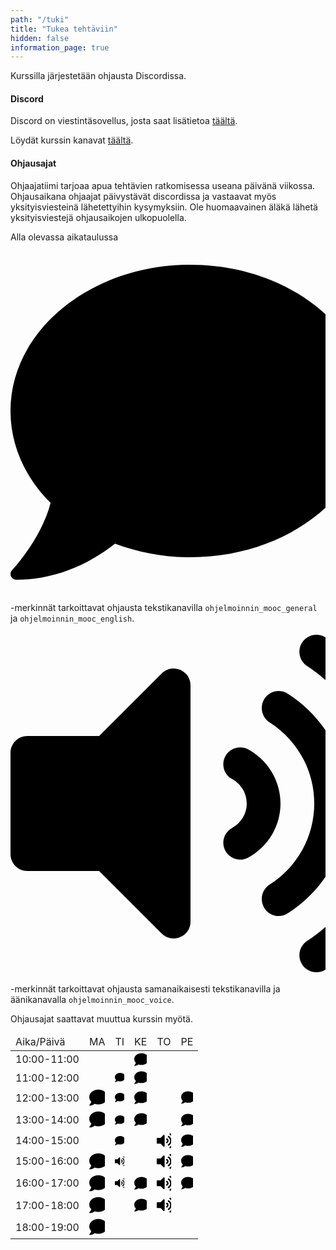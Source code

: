 ```yaml
---
path: "/tuki"
title: "Tukea tehtäviin"
hidden: false
information_page: true
---
```


Kurssilla järjestetään ohjausta Discordissa.

#### Discord

Discord on viestintäsovellus, josta saat lisätietoa [täältä](https://discord.com/).

Löydät kurssin kanavat [täältä](https://study.cs.helsinki.fi/discord/join/ohjelmoinnin_mooc).

#### Ohjausajat

Ohjaajatiimi tarjoaa apua tehtävien ratkomisessa useana päivänä viikossa. Ohjausaikana ohjaajat päivystävät discordissa ja vastaavat myös yksityisviesteinä lähetettyihin kysymyksiin. Ole huomaavainen äläkä lähetä yksityisviestejä ohjausaikojen ulkopuolella.

Alla olevassa aikataulussa <svg class="svg-inline--fa fa-comment fa-w-14 fa-1x" role="img" xmlns="http://www.w3.org/2000/svg" viewBox="0 0 448 512"><path d="M256 32C114.6 32 0 125.1 0 240c0 49.6 21.4 95 57 130.7C44.5 421.1 2.7 466 2.2 466.5c-2.2 2.3-2.8 5.7-1.5 8.7S4.8 480 8 480c66.3 0 116-31.8 140.6-51.4 32.7 12.3 69 19.4 107.4 19.4 141.4 0 256-93.1 256-208S397.4 32 256 32z"/></svg> -merkinnät tarkoittavat ohjausta tekstikanavilla `ohjelmoinnin_mooc_general` ja `ohjelmoinnin_mooc_english`. <svg  class="svg-inline--fa fa-volume-up fa-w-14 fa-1x" role="img" xmlns="http://www.w3.org/2000/svg" viewBox="0 0 448 512"><path d="M215.03 71.05L126.06 160H24c-13.26 0-24 10.74-24 24v144c0 13.25 10.74 24 24 24h102.06l88.97 88.95c15.03 15.03 40.97 4.47 40.97-16.97V88.02c0-21.46-25.96-31.98-40.97-16.97zm233.32-51.08c-11.17-7.33-26.18-4.24-33.51 6.95-7.34 11.17-4.22 26.18 6.95 33.51 66.27 43.49 105.82 116.6 105.82 195.58 0 78.98-39.55 152.09-105.82 195.58-11.17 7.32-14.29 22.34-6.95 33.5 7.04 10.71 21.93 14.56 33.51 6.95C528.27 439.58 576 351.33 576 256S528.27 72.43 448.35 19.97zM480 256c0-63.53-32.06-121.94-85.77-156.24-11.19-7.14-26.03-3.82-33.12 7.46s-3.78 26.21 7.41 33.36C408.27 165.97 432 209.11 432 256s-23.73 90.03-63.48 115.42c-11.19 7.14-14.5 22.07-7.41 33.36 6.51 10.36 21.12 15.14 33.12 7.46C447.94 377.94 480 319.54 480 256zm-141.77-76.87c-11.58-6.33-26.19-2.16-32.61 9.45-6.39 11.61-2.16 26.2 9.45 32.61C327.98 228.28 336 241.63 336 256c0 14.38-8.02 27.72-20.92 34.81-11.61 6.41-15.84 21-9.45 32.61 6.43 11.66 21.05 15.8 32.61 9.45 28.23-15.55 45.77-45 45.77-76.88s-17.54-61.32-45.78-76.86z"/></svg> -merkinnät tarkoittavat ohjausta samanaikaisesti tekstikanavilla ja äänikanavalla `ohjelmoinnin_mooc_voice`.

<notice>Ohjausajat saattavat muuttua kurssin myötä.</notice>

<table>
  <thead>
    <tr>
      <td>Aika/Päivä</td>
      <td>MA</td>
      <td>TI</td>
      <td>KE</td>
      <td>TO</td>
      <td>PE</td>
    </tr>
  </th>
  <tbody>
    <tr>
      <td>10:00-11:00</td>
      <td></td>
      <td></td>
      <td><svg class="svg-inline--fa fa-comment fa-w-14 fa-1x" role="img" xmlns="http://www.w3.org/2000/svg" viewBox="0 0 448 512"><path d="M256 32C114.6 32 0 125.1 0 240c0 49.6 21.4 95 57 130.7C44.5 421.1 2.7 466 2.2 466.5c-2.2 2.3-2.8 5.7-1.5 8.7S4.8 480 8 480c66.3 0 116-31.8 140.6-51.4 32.7 12.3 69 19.4 107.4 19.4 141.4 0 256-93.1 256-208S397.4 32 256 32z"/></svg></td>
      <td></td>
      <td></td>
    </tr>
    <tr>
      <td>11:00-12:00</td>
      <td></td>
      <td><svg class="svg-inline--fa fa-comment fa-w-14 fa-1x" role="img" xmlns="http://www.w3.org/2000/svg" viewBox="0 0 448 512"><path d="M256 32C114.6 32 0 125.1 0 240c0 49.6 21.4 95 57 130.7C44.5 421.1 2.7 466 2.2 466.5c-2.2 2.3-2.8 5.7-1.5 8.7S4.8 480 8 480c66.3 0 116-31.8 140.6-51.4 32.7 12.3 69 19.4 107.4 19.4 141.4 0 256-93.1 256-208S397.4 32 256 32z"/></svg></td>
      <td><svg class="svg-inline--fa fa-comment fa-w-14 fa-1x" role="img" xmlns="http://www.w3.org/2000/svg" viewBox="0 0 448 512"><path d="M256 32C114.6 32 0 125.1 0 240c0 49.6 21.4 95 57 130.7C44.5 421.1 2.7 466 2.2 466.5c-2.2 2.3-2.8 5.7-1.5 8.7S4.8 480 8 480c66.3 0 116-31.8 140.6-51.4 32.7 12.3 69 19.4 107.4 19.4 141.4 0 256-93.1 256-208S397.4 32 256 32z"/></svg></td>
      <td></td>
      <td></td>
    </tr>
    <tr>
      <td>12:00-13:00</td>
      <td><svg class="svg-inline--fa fa-comment fa-w-14 fa-1x" role="img" xmlns="http://www.w3.org/2000/svg" viewBox="0 0 448 512"><path d="M256 32C114.6 32 0 125.1 0 240c0 49.6 21.4 95 57 130.7C44.5 421.1 2.7 466 2.2 466.5c-2.2 2.3-2.8 5.7-1.5 8.7S4.8 480 8 480c66.3 0 116-31.8 140.6-51.4 32.7 12.3 69 19.4 107.4 19.4 141.4 0 256-93.1 256-208S397.4 32 256 32z"/></svg></td>
      <td><svg class="svg-inline--fa fa-comment fa-w-14 fa-1x" role="img" xmlns="http://www.w3.org/2000/svg" viewBox="0 0 448 512"><path d="M256 32C114.6 32 0 125.1 0 240c0 49.6 21.4 95 57 130.7C44.5 421.1 2.7 466 2.2 466.5c-2.2 2.3-2.8 5.7-1.5 8.7S4.8 480 8 480c66.3 0 116-31.8 140.6-51.4 32.7 12.3 69 19.4 107.4 19.4 141.4 0 256-93.1 256-208S397.4 32 256 32z"/></svg></td>
      <td><svg class="svg-inline--fa fa-comment fa-w-14 fa-1x" role="img" xmlns="http://www.w3.org/2000/svg" viewBox="0 0 448 512"><path d="M256 32C114.6 32 0 125.1 0 240c0 49.6 21.4 95 57 130.7C44.5 421.1 2.7 466 2.2 466.5c-2.2 2.3-2.8 5.7-1.5 8.7S4.8 480 8 480c66.3 0 116-31.8 140.6-51.4 32.7 12.3 69 19.4 107.4 19.4 141.4 0 256-93.1 256-208S397.4 32 256 32z"/></svg></td>
      <td></td>
      <td><svg class="svg-inline--fa fa-comment fa-w-14 fa-1x" role="img" xmlns="http://www.w3.org/2000/svg" viewBox="0 0 448 512"><path d="M256 32C114.6 32 0 125.1 0 240c0 49.6 21.4 95 57 130.7C44.5 421.1 2.7 466 2.2 466.5c-2.2 2.3-2.8 5.7-1.5 8.7S4.8 480 8 480c66.3 0 116-31.8 140.6-51.4 32.7 12.3 69 19.4 107.4 19.4 141.4 0 256-93.1 256-208S397.4 32 256 32z"/></svg></td>
    </tr>
    <tr>
      <td>13:00-14:00</td>
      <td><svg class="svg-inline--fa fa-comment fa-w-14 fa-1x" role="img" xmlns="http://www.w3.org/2000/svg" viewBox="0 0 448 512"><path d="M256 32C114.6 32 0 125.1 0 240c0 49.6 21.4 95 57 130.7C44.5 421.1 2.7 466 2.2 466.5c-2.2 2.3-2.8 5.7-1.5 8.7S4.8 480 8 480c66.3 0 116-31.8 140.6-51.4 32.7 12.3 69 19.4 107.4 19.4 141.4 0 256-93.1 256-208S397.4 32 256 32z"/></svg></td>
      <td><svg class="svg-inline--fa fa-comment fa-w-14 fa-1x" role="img" xmlns="http://www.w3.org/2000/svg" viewBox="0 0 448 512"><path d="M256 32C114.6 32 0 125.1 0 240c0 49.6 21.4 95 57 130.7C44.5 421.1 2.7 466 2.2 466.5c-2.2 2.3-2.8 5.7-1.5 8.7S4.8 480 8 480c66.3 0 116-31.8 140.6-51.4 32.7 12.3 69 19.4 107.4 19.4 141.4 0 256-93.1 256-208S397.4 32 256 32z"/></svg></td>
      <td><svg class="svg-inline--fa fa-comment fa-w-14 fa-1x" role="img" xmlns="http://www.w3.org/2000/svg" viewBox="0 0 448 512"><path d="M256 32C114.6 32 0 125.1 0 240c0 49.6 21.4 95 57 130.7C44.5 421.1 2.7 466 2.2 466.5c-2.2 2.3-2.8 5.7-1.5 8.7S4.8 480 8 480c66.3 0 116-31.8 140.6-51.4 32.7 12.3 69 19.4 107.4 19.4 141.4 0 256-93.1 256-208S397.4 32 256 32z"/></svg></td>
      <td></td>
      <td><svg class="svg-inline--fa fa-comment fa-w-14 fa-1x" role="img" xmlns="http://www.w3.org/2000/svg" viewBox="0 0 448 512"><path d="M256 32C114.6 32 0 125.1 0 240c0 49.6 21.4 95 57 130.7C44.5 421.1 2.7 466 2.2 466.5c-2.2 2.3-2.8 5.7-1.5 8.7S4.8 480 8 480c66.3 0 116-31.8 140.6-51.4 32.7 12.3 69 19.4 107.4 19.4 141.4 0 256-93.1 256-208S397.4 32 256 32z"/></svg></td>
    </tr>
    <tr>
      <td>14:00-15:00</td>
      <td></td>
      <td><svg class="svg-inline--fa fa-comment fa-w-14 fa-1x" role="img" xmlns="http://www.w3.org/2000/svg" viewBox="0 0 448 512"><path d="M256 32C114.6 32 0 125.1 0 240c0 49.6 21.4 95 57 130.7C44.5 421.1 2.7 466 2.2 466.5c-2.2 2.3-2.8 5.7-1.5 8.7S4.8 480 8 480c66.3 0 116-31.8 140.6-51.4 32.7 12.3 69 19.4 107.4 19.4 141.4 0 256-93.1 256-208S397.4 32 256 32z"/></svg></td>
      <td></td>
      <td><svg  class="svg-inline--fa fa-volume-up fa-w-14 fa-1x" role="img" xmlns="http://www.w3.org/2000/svg" viewBox="0 0 448 512"><path d="M215.03 71.05L126.06 160H24c-13.26 0-24 10.74-24 24v144c0 13.25 10.74 24 24 24h102.06l88.97 88.95c15.03 15.03 40.97 4.47 40.97-16.97V88.02c0-21.46-25.96-31.98-40.97-16.97zm233.32-51.08c-11.17-7.33-26.18-4.24-33.51 6.95-7.34 11.17-4.22 26.18 6.95 33.51 66.27 43.49 105.82 116.6 105.82 195.58 0 78.98-39.55 152.09-105.82 195.58-11.17 7.32-14.29 22.34-6.95 33.5 7.04 10.71 21.93 14.56 33.51 6.95C528.27 439.58 576 351.33 576 256S528.27 72.43 448.35 19.97zM480 256c0-63.53-32.06-121.94-85.77-156.24-11.19-7.14-26.03-3.82-33.12 7.46s-3.78 26.21 7.41 33.36C408.27 165.97 432 209.11 432 256s-23.73 90.03-63.48 115.42c-11.19 7.14-14.5 22.07-7.41 33.36 6.51 10.36 21.12 15.14 33.12 7.46C447.94 377.94 480 319.54 480 256zm-141.77-76.87c-11.58-6.33-26.19-2.16-32.61 9.45-6.39 11.61-2.16 26.2 9.45 32.61C327.98 228.28 336 241.63 336 256c0 14.38-8.02 27.72-20.92 34.81-11.61 6.41-15.84 21-9.45 32.61 6.43 11.66 21.05 15.8 32.61 9.45 28.23-15.55 45.77-45 45.77-76.88s-17.54-61.32-45.78-76.86z"/></svg></td>
      <td><svg class="svg-inline--fa fa-comment fa-w-14 fa-1x" role="img" xmlns="http://www.w3.org/2000/svg" viewBox="0 0 448 512"><path d="M256 32C114.6 32 0 125.1 0 240c0 49.6 21.4 95 57 130.7C44.5 421.1 2.7 466 2.2 466.5c-2.2 2.3-2.8 5.7-1.5 8.7S4.8 480 8 480c66.3 0 116-31.8 140.6-51.4 32.7 12.3 69 19.4 107.4 19.4 141.4 0 256-93.1 256-208S397.4 32 256 32z"/></svg></td>
    </tr>
    <tr>
      <td>15:00-16:00</td>
      <td><svg class="svg-inline--fa fa-comment fa-w-14 fa-1x" role="img" xmlns="http://www.w3.org/2000/svg" viewBox="0 0 448 512"><path d="M256 32C114.6 32 0 125.1 0 240c0 49.6 21.4 95 57 130.7C44.5 421.1 2.7 466 2.2 466.5c-2.2 2.3-2.8 5.7-1.5 8.7S4.8 480 8 480c66.3 0 116-31.8 140.6-51.4 32.7 12.3 69 19.4 107.4 19.4 141.4 0 256-93.1 256-208S397.4 32 256 32z"/></svg></td>
      <td><svg  class="svg-inline--fa fa-volume-up fa-w-14 fa-1x" role="img" xmlns="http://www.w3.org/2000/svg" viewBox="0 0 448 512"><path d="M215.03 71.05L126.06 160H24c-13.26 0-24 10.74-24 24v144c0 13.25 10.74 24 24 24h102.06l88.97 88.95c15.03 15.03 40.97 4.47 40.97-16.97V88.02c0-21.46-25.96-31.98-40.97-16.97zm233.32-51.08c-11.17-7.33-26.18-4.24-33.51 6.95-7.34 11.17-4.22 26.18 6.95 33.51 66.27 43.49 105.82 116.6 105.82 195.58 0 78.98-39.55 152.09-105.82 195.58-11.17 7.32-14.29 22.34-6.95 33.5 7.04 10.71 21.93 14.56 33.51 6.95C528.27 439.58 576 351.33 576 256S528.27 72.43 448.35 19.97zM480 256c0-63.53-32.06-121.94-85.77-156.24-11.19-7.14-26.03-3.82-33.12 7.46s-3.78 26.21 7.41 33.36C408.27 165.97 432 209.11 432 256s-23.73 90.03-63.48 115.42c-11.19 7.14-14.5 22.07-7.41 33.36 6.51 10.36 21.12 15.14 33.12 7.46C447.94 377.94 480 319.54 480 256zm-141.77-76.87c-11.58-6.33-26.19-2.16-32.61 9.45-6.39 11.61-2.16 26.2 9.45 32.61C327.98 228.28 336 241.63 336 256c0 14.38-8.02 27.72-20.92 34.81-11.61 6.41-15.84 21-9.45 32.61 6.43 11.66 21.05 15.8 32.61 9.45 28.23-15.55 45.77-45 45.77-76.88s-17.54-61.32-45.78-76.86z"/></svg></td>
      <td></td>
      <td><svg  class="svg-inline--fa fa-volume-up fa-w-14 fa-1x" role="img" xmlns="http://www.w3.org/2000/svg" viewBox="0 0 448 512"><path d="M215.03 71.05L126.06 160H24c-13.26 0-24 10.74-24 24v144c0 13.25 10.74 24 24 24h102.06l88.97 88.95c15.03 15.03 40.97 4.47 40.97-16.97V88.02c0-21.46-25.96-31.98-40.97-16.97zm233.32-51.08c-11.17-7.33-26.18-4.24-33.51 6.95-7.34 11.17-4.22 26.18 6.95 33.51 66.27 43.49 105.82 116.6 105.82 195.58 0 78.98-39.55 152.09-105.82 195.58-11.17 7.32-14.29 22.34-6.95 33.5 7.04 10.71 21.93 14.56 33.51 6.95C528.27 439.58 576 351.33 576 256S528.27 72.43 448.35 19.97zM480 256c0-63.53-32.06-121.94-85.77-156.24-11.19-7.14-26.03-3.82-33.12 7.46s-3.78 26.21 7.41 33.36C408.27 165.97 432 209.11 432 256s-23.73 90.03-63.48 115.42c-11.19 7.14-14.5 22.07-7.41 33.36 6.51 10.36 21.12 15.14 33.12 7.46C447.94 377.94 480 319.54 480 256zm-141.77-76.87c-11.58-6.33-26.19-2.16-32.61 9.45-6.39 11.61-2.16 26.2 9.45 32.61C327.98 228.28 336 241.63 336 256c0 14.38-8.02 27.72-20.92 34.81-11.61 6.41-15.84 21-9.45 32.61 6.43 11.66 21.05 15.8 32.61 9.45 28.23-15.55 45.77-45 45.77-76.88s-17.54-61.32-45.78-76.86z"/></svg></td>
      <td><svg class="svg-inline--fa fa-comment fa-w-14 fa-1x" role="img" xmlns="http://www.w3.org/2000/svg" viewBox="0 0 448 512"><path d="M256 32C114.6 32 0 125.1 0 240c0 49.6 21.4 95 57 130.7C44.5 421.1 2.7 466 2.2 466.5c-2.2 2.3-2.8 5.7-1.5 8.7S4.8 480 8 480c66.3 0 116-31.8 140.6-51.4 32.7 12.3 69 19.4 107.4 19.4 141.4 0 256-93.1 256-208S397.4 32 256 32z"/></svg></td>
    </tr>
    <tr>
      <td>16:00-17:00</td>
      <td><svg class="svg-inline--fa fa-comment fa-w-14 fa-1x" role="img" xmlns="http://www.w3.org/2000/svg" viewBox="0 0 448 512"><path d="M256 32C114.6 32 0 125.1 0 240c0 49.6 21.4 95 57 130.7C44.5 421.1 2.7 466 2.2 466.5c-2.2 2.3-2.8 5.7-1.5 8.7S4.8 480 8 480c66.3 0 116-31.8 140.6-51.4 32.7 12.3 69 19.4 107.4 19.4 141.4 0 256-93.1 256-208S397.4 32 256 32z"/></svg></td>
      <td><svg  class="svg-inline--fa fa-volume-up fa-w-14 fa-1x" role="img" xmlns="http://www.w3.org/2000/svg" viewBox="0 0 448 512"><path d="M215.03 71.05L126.06 160H24c-13.26 0-24 10.74-24 24v144c0 13.25 10.74 24 24 24h102.06l88.97 88.95c15.03 15.03 40.97 4.47 40.97-16.97V88.02c0-21.46-25.96-31.98-40.97-16.97zm233.32-51.08c-11.17-7.33-26.18-4.24-33.51 6.95-7.34 11.17-4.22 26.18 6.95 33.51 66.27 43.49 105.82 116.6 105.82 195.58 0 78.98-39.55 152.09-105.82 195.58-11.17 7.32-14.29 22.34-6.95 33.5 7.04 10.71 21.93 14.56 33.51 6.95C528.27 439.58 576 351.33 576 256S528.27 72.43 448.35 19.97zM480 256c0-63.53-32.06-121.94-85.77-156.24-11.19-7.14-26.03-3.82-33.12 7.46s-3.78 26.21 7.41 33.36C408.27 165.97 432 209.11 432 256s-23.73 90.03-63.48 115.42c-11.19 7.14-14.5 22.07-7.41 33.36 6.51 10.36 21.12 15.14 33.12 7.46C447.94 377.94 480 319.54 480 256zm-141.77-76.87c-11.58-6.33-26.19-2.16-32.61 9.45-6.39 11.61-2.16 26.2 9.45 32.61C327.98 228.28 336 241.63 336 256c0 14.38-8.02 27.72-20.92 34.81-11.61 6.41-15.84 21-9.45 32.61 6.43 11.66 21.05 15.8 32.61 9.45 28.23-15.55 45.77-45 45.77-76.88s-17.54-61.32-45.78-76.86z"/></svg></td>
      <td><svg class="svg-inline--fa fa-comment fa-w-14 fa-1x" role="img" xmlns="http://www.w3.org/2000/svg" viewBox="0 0 448 512"><path d="M256 32C114.6 32 0 125.1 0 240c0 49.6 21.4 95 57 130.7C44.5 421.1 2.7 466 2.2 466.5c-2.2 2.3-2.8 5.7-1.5 8.7S4.8 480 8 480c66.3 0 116-31.8 140.6-51.4 32.7 12.3 69 19.4 107.4 19.4 141.4 0 256-93.1 256-208S397.4 32 256 32z"/></svg></td>
      <td><svg  class="svg-inline--fa fa-volume-up fa-w-14 fa-1x" role="img" xmlns="http://www.w3.org/2000/svg" viewBox="0 0 448 512"><path d="M215.03 71.05L126.06 160H24c-13.26 0-24 10.74-24 24v144c0 13.25 10.74 24 24 24h102.06l88.97 88.95c15.03 15.03 40.97 4.47 40.97-16.97V88.02c0-21.46-25.96-31.98-40.97-16.97zm233.32-51.08c-11.17-7.33-26.18-4.24-33.51 6.95-7.34 11.17-4.22 26.18 6.95 33.51 66.27 43.49 105.82 116.6 105.82 195.58 0 78.98-39.55 152.09-105.82 195.58-11.17 7.32-14.29 22.34-6.95 33.5 7.04 10.71 21.93 14.56 33.51 6.95C528.27 439.58 576 351.33 576 256S528.27 72.43 448.35 19.97zM480 256c0-63.53-32.06-121.94-85.77-156.24-11.19-7.14-26.03-3.82-33.12 7.46s-3.78 26.21 7.41 33.36C408.27 165.97 432 209.11 432 256s-23.73 90.03-63.48 115.42c-11.19 7.14-14.5 22.07-7.41 33.36 6.51 10.36 21.12 15.14 33.12 7.46C447.94 377.94 480 319.54 480 256zm-141.77-76.87c-11.58-6.33-26.19-2.16-32.61 9.45-6.39 11.61-2.16 26.2 9.45 32.61C327.98 228.28 336 241.63 336 256c0 14.38-8.02 27.72-20.92 34.81-11.61 6.41-15.84 21-9.45 32.61 6.43 11.66 21.05 15.8 32.61 9.45 28.23-15.55 45.77-45 45.77-76.88s-17.54-61.32-45.78-76.86z"/></svg></td>
      <td><svg class="svg-inline--fa fa-comment fa-w-14 fa-1x" role="img" xmlns="http://www.w3.org/2000/svg" viewBox="0 0 448 512"><path d="M256 32C114.6 32 0 125.1 0 240c0 49.6 21.4 95 57 130.7C44.5 421.1 2.7 466 2.2 466.5c-2.2 2.3-2.8 5.7-1.5 8.7S4.8 480 8 480c66.3 0 116-31.8 140.6-51.4 32.7 12.3 69 19.4 107.4 19.4 141.4 0 256-93.1 256-208S397.4 32 256 32z"/></svg></td>
    </tr>
    <tr>
      <td>17:00-18:00</td>
      <td><svg class="svg-inline--fa fa-comment fa-w-14 fa-1x" role="img" xmlns="http://www.w3.org/2000/svg" viewBox="0 0 448 512"><path d="M256 32C114.6 32 0 125.1 0 240c0 49.6 21.4 95 57 130.7C44.5 421.1 2.7 466 2.2 466.5c-2.2 2.3-2.8 5.7-1.5 8.7S4.8 480 8 480c66.3 0 116-31.8 140.6-51.4 32.7 12.3 69 19.4 107.4 19.4 141.4 0 256-93.1 256-208S397.4 32 256 32z"/></svg></td>
      <td></td>
      <td><svg class="svg-inline--fa fa-comment fa-w-14 fa-1x" role="img" xmlns="http://www.w3.org/2000/svg" viewBox="0 0 448 512"><path d="M256 32C114.6 32 0 125.1 0 240c0 49.6 21.4 95 57 130.7C44.5 421.1 2.7 466 2.2 466.5c-2.2 2.3-2.8 5.7-1.5 8.7S4.8 480 8 480c66.3 0 116-31.8 140.6-51.4 32.7 12.3 69 19.4 107.4 19.4 141.4 0 256-93.1 256-208S397.4 32 256 32z"/></svg></td>
      <td><svg  class="svg-inline--fa fa-volume-up fa-w-14 fa-1x" role="img" xmlns="http://www.w3.org/2000/svg" viewBox="0 0 448 512"><path d="M215.03 71.05L126.06 160H24c-13.26 0-24 10.74-24 24v144c0 13.25 10.74 24 24 24h102.06l88.97 88.95c15.03 15.03 40.97 4.47 40.97-16.97V88.02c0-21.46-25.96-31.98-40.97-16.97zm233.32-51.08c-11.17-7.33-26.18-4.24-33.51 6.95-7.34 11.17-4.22 26.18 6.95 33.51 66.27 43.49 105.82 116.6 105.82 195.58 0 78.98-39.55 152.09-105.82 195.58-11.17 7.32-14.29 22.34-6.95 33.5 7.04 10.71 21.93 14.56 33.51 6.95C528.27 439.58 576 351.33 576 256S528.27 72.43 448.35 19.97zM480 256c0-63.53-32.06-121.94-85.77-156.24-11.19-7.14-26.03-3.82-33.12 7.46s-3.78 26.21 7.41 33.36C408.27 165.97 432 209.11 432 256s-23.73 90.03-63.48 115.42c-11.19 7.14-14.5 22.07-7.41 33.36 6.51 10.36 21.12 15.14 33.12 7.46C447.94 377.94 480 319.54 480 256zm-141.77-76.87c-11.58-6.33-26.19-2.16-32.61 9.45-6.39 11.61-2.16 26.2 9.45 32.61C327.98 228.28 336 241.63 336 256c0 14.38-8.02 27.72-20.92 34.81-11.61 6.41-15.84 21-9.45 32.61 6.43 11.66 21.05 15.8 32.61 9.45 28.23-15.55 45.77-45 45.77-76.88s-17.54-61.32-45.78-76.86z"/></svg></td>
      <td></td>
    </tr>
    <tr>
      <td>18:00-19:00</td>
      <td><svg class="svg-inline--fa fa-comment fa-w-14 fa-1x" role="img" xmlns="http://www.w3.org/2000/svg" viewBox="0 0 448 512"><path d="M256 32C114.6 32 0 125.1 0 240c0 49.6 21.4 95 57 130.7C44.5 421.1 2.7 466 2.2 466.5c-2.2 2.3-2.8 5.7-1.5 8.7S4.8 480 8 480c66.3 0 116-31.8 140.6-51.4 32.7 12.3 69 19.4 107.4 19.4 141.4 0 256-93.1 256-208S397.4 32 256 32z"/></svg></td>
      <td></td>
      <td></td>
      <td></td>
      <td></td>
    </tr>
  </tbody>
</table>
